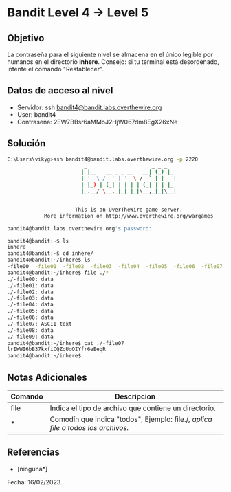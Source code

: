 # Bandit Level 4 → Level 5

## Objetivo
La contraseña para el siguiente nivel se almacena en el único legible por humanos en el directorio **inhere**. Consejo: si tu terminal está desordenado, intente el comando "Restablecer".

## Datos de acceso al nivel
* Servidor: ssh bandit4@bandit.labs.overthewire.org
* User: bandit4
* Contraseña: 2EW7BBsr6aMMoJ2HjW067dm8EgX26xNe

## Solución
``` bash 
C:\Users\vikyg>ssh bandit4@bandit.labs.overthewire.org -p 2220
                         _                     _ _ _
                        | |__   __ _ _ __   __| (_) |_
                        | '_ \ / _` | '_ \ / _` | | __|
                        | |_) | (_| | | | | (_| | | |_
                        |_.__/ \__,_|_| |_|\__,_|_|\__|


                      This is an OverTheWire game server.
            More information on http://www.overthewire.org/wargames

bandit4@bandit.labs.overthewire.org's password:
```
``` bash 
bandit4@bandit:~$ ls
inhere
bandit4@bandit:~$ cd inhere/
bandit4@bandit:~/inhere$ ls
-file00  -file01  -file02  -file03  -file04  -file05  -file06  -file07  -file08  -file09
bandit4@bandit:~/inhere$ file ./*
./-file00: data
./-file01: data
./-file02: data
./-file03: data
./-file04: data
./-file05: data
./-file06: data
./-file07: ASCII text
./-file08: data
./-file09: data
bandit4@bandit:~/inhere$ cat ./-file07
lrIWWI6bB37kxfiCQZqUdOIYfr6eEeqR
bandit4@bandit:~/inhere$
```

## Notas Adicionales

|Comando | Descripcion |
|-----|-------|
| file  | Indica el tipo de archivo que contiene un directorio.|
| * | Comodín que indica "todos", Ejemplo: file./*, aplica file a todos los archivos.*|

## Referencias
* [ninguna*]

Fecha: 16/02/2023.












